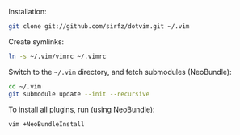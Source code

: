 Installation:
```sh
git clone git://github.com/sirfz/dotvim.git ~/.vim
```
Create symlinks:
```sh
ln -s ~/.vim/vimrc ~/.vimrc
```
Switch to the `~/.vim` directory, and fetch submodules (NeoBundle):
```sh
cd ~/.vim
git submodule update --init --recursive
```
To install all plugins, run (using NeoBundle):
```sh
vim +NeoBundleInstall
```
